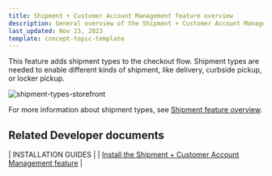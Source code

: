 ```yaml
---
title: Shipment + Customer Account Management feature overview
description: General overview of the Shipment + Customer Account Management feature
last_updated: Nov 23, 2023
template: concept-topic-template
---
```


This feature adds shipment types to the checkout flow. Shipment types are needed to enable different kinds of shipment, like delivery, curbside pickup, or locker pickup.

![shipment-types-storefront](https://spryker.s3.eu-central-1.amazonaws.com/docs/pbc/all/carrier-management/base-shop/shipment-customer-account-management-feature-overview.md/shipment-types.png)


For more information about shipment types, see [Shipment feature overview](/docs/pbc/all/carrier-management/{{page.version}}/base-shop/shipment-feature-overview.html).


## Related Developer documents

| INSTALLATION GUIDES |
| [Install the Shipment + Customer Account Management feature](/docs/pbc/all/carrier-management/{{page.version}}/base-shop/shipment-customer-account-management-feature-overview.html) |
